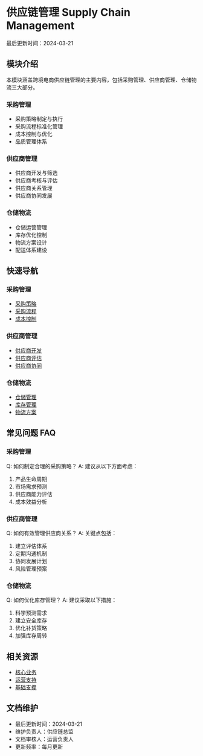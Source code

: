 # 供应链管理 Supply Chain Management

最后更新时间：2024-03-21

## 模块介绍
本模块涵盖跨境电商供应链管理的主要内容，包括采购管理、供应商管理、仓储物流三大部分。

### 采购管理
- 采购策略制定与执行
- 采购流程标准化管理
- 成本控制与优化
- 品质管理体系

### 供应商管理
- 供应商开发与筛选
- 供应商考核与评估
- 供应商关系管理
- 供应商协同发展

### 仓储物流
- 仓储运营管理
- 库存优化控制
- 物流方案设计
- 配送体系建设

## 快速导航
### 采购管理
- [采购策略](2.1-采购管理/采购策略.md)
- [采购流程](2.1-采购管理/采购流程.md)
- [成本控制](2.1-采购管理/成本控制.md)

### 供应商管理
- [供应商开发](2.2-供应商管理/供应商开发.md)
- [供应商评估](2.2-供应商管理/供应商评估.md)
- [供应商协同](2.2-供应商管理/供应商协同.md)

### 仓储物流
- [仓储管理](2.3-仓储物流/仓储管理.md)
- [库存管理](2.3-仓储物流/库存管理.md)
- [物流方案](2.3-仓储物流/物流方案.md)

## 常见问题 FAQ
### 采购管理
Q: 如何制定合理的采购策略？
A: 建议从以下方面考虑：
1. 产品生命周期
2. 市场需求预测
3. 供应商能力评估
4. 成本效益分析

### 供应商管理
Q: 如何有效管理供应商关系？
A: 关键点包括：
1. 建立评估体系
2. 定期沟通机制
3. 协同发展计划
4. 风险管理预案

### 仓储物流
Q: 如何优化库存管理？
A: 建议采取以下措施：
1. 科学预测需求
2. 建立安全库存
3. 优化补货策略
4. 加强库存周转

## 相关资源
- [核心业务](../1-核心业务/README.md)
- [运营支持](../3-运营支持/README.md)
- [基础支撑](../4-基础支撑/README.md)

## 文档维护
- 最后更新时间：2024-03-21
- 维护负责人：供应链总监
- 文档审核人：运营负责人
- 更新频率：每月更新 